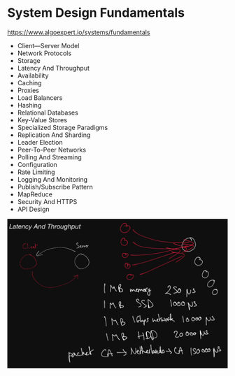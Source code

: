 # System Design Fundamentals

https://www.algoexpert.io/systems/fundamentals  
* Client—Server Model
* Network Protocols
* Storage
* Latency And Throughput
* Availability
* Caching
* Proxies
* Load Balancers
* Hashing
* Relational Databases
* Key-Value Stores
* Specialized Storage Paradigms
* Replication And Sharding
* Leader Election
* Peer-To-Peer Networks
* Polling And Streaming
* Configuration
* Rate Limiting
* Logging And Monitoring
* Publish/Subscribe Pattern
* MapReduce
* Security And HTTPS
* API Design

![](./Latency%20And%20Throughput.png)  
